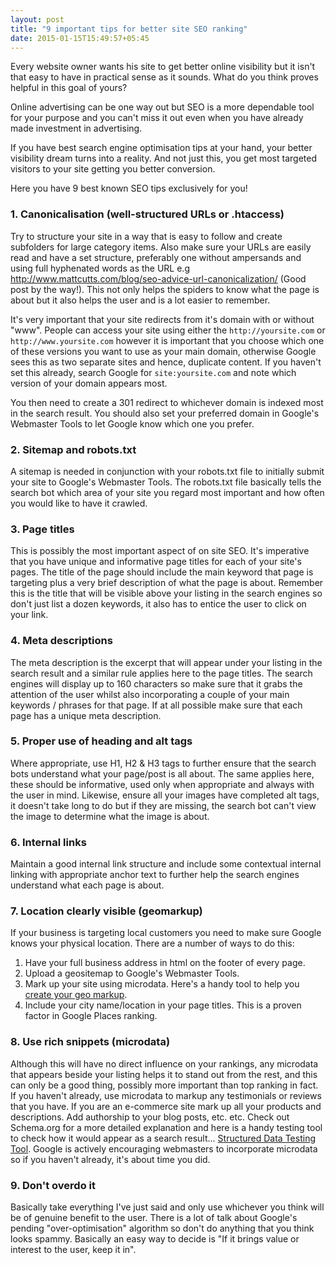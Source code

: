 ```yaml
---
layout: post
title: "9 important tips for better site SEO ranking"
date: 2015-01-15T15:49:57+05:45
---
```


Every website owner wants his site to get better online visibility but it isn't that easy to have in practical sense as it sounds. What do you think proves helpful in this goal of yours?

Online advertising can be one way out but SEO is a more dependable tool for your purpose and you can't miss it out even when you have already made investment in advertising.

If you have best search engine optimisation tips at your hand, your better visibility dream turns into a reality. And not just this, you get most targeted visitors to your site getting you better conversion.

Here you have 9 best known SEO tips exclusively for you!

### 1. Canonicalisation (well-structured URLs or .htaccess)

Try to structure your site in a way that is easy to follow and create subfolders for large category items. Also make sure your URLs are easily read and have a set structure, preferably one without ampersands and using full hyphenated words as the URL e.g http://www.mattcutts.com/blog/seo-advice-url-canonicalization/ (Good post by the way!). This not only helps the spiders to know what the page is about but it also helps the user and is a lot easier to remember.

It's very important that your site redirects from it's domain with or without "www". People can access your site using either the `http://yoursite.com` or `http://www.yoursite.com` however it is important that you choose which one of these versions you want to use as your main domain, otherwise Google sees this as two separate sites and hence, duplicate content. If you haven't set this already, search Google for `site:yoursite.com` and note which version of your domain appears most.

You then need to create a 301 redirect to whichever domain is indexed most in the search result. You should also set your preferred domain in Google's Webmaster Tools to let Google know which one you prefer.

### 2. Sitemap and robots.txt

A sitemap is needed in conjunction with your robots.txt file to initially submit your site to Google's Webmaster Tools. The robots.txt file basically tells the search bot which area of your site you regard most important and how often you would like to have it crawled.

### 3. Page titles

This is possibly the most important aspect of on site SEO. It's imperative that you have unique and informative page titles for each of your site's pages. The title of the page should include the main keyword that page is targeting plus a very brief description of what the page is about. Remember this is the title that will be visible above your listing in the search engines so don't just list a dozen keywords, it also has to entice the user to click on your link.


### 4. Meta descriptions

The meta description is the excerpt that will appear under your listing in the search result and a similar rule applies here to the page titles. The search engines will display up to 160 characters so make sure that it grabs the attention of the user whilst also incorporating a couple of your main keywords / phrases for that page. If at all possible make sure that each page has a unique meta description.

### 5. Proper use of heading and alt tags

Where appropriate, use H1, H2 & H3 tags to further ensure that the search bots understand what your page/post is all about. The same applies here, these should be informative, used only when appropriate and always with the user in mind. Likewise, ensure all your images have completed alt tags, it doesn't take long to do but if they are missing, the search bot can't view the image to determine what the image is about.

### 6. Internal links

Maintain a good internal link structure and include some contextual internal linking with appropriate anchor text to further help the search engines understand what each page is about.

### 7. Location clearly visible (geomarkup)

If your business is targeting local customers you need to make sure Google knows your physical location. There are a number of ways to do this:

<ol>
<li>Have your full business address in html on the footer of every page.</li>
<li>Upload a geositemap to Google's Webmaster Tools.</li>
<li>Mark up your site using microdata. Here's a handy tool to help you <a href="http://www.geositemapgenerator.com/input">create your geo markup</a>.</li>
<li>Include your city name/location in your page titles. This is a proven factor in Google Places ranking.</li>
</ol>

### 8. Use rich snippets (microdata)

Although this will have no direct influence on your rankings, any microdata that appears beside your listing helps it to stand out from the rest, and this can only be a good thing, possibly more important than top ranking in fact. If you haven't already, use microdata to markup any testimonials or reviews that you have. If you are an e-commerce site mark up all your products and descriptions. Add authorship to your blog posts, etc. etc. Check out Schema.org for a more detailed explanation and here is a handy testing tool to check how it would appear as a search result... [Structured Data Testing Tool](http://www.google.com/webmasters/tools/richsnippets). Google is actively encouraging webmasters to incorporate microdata so if you haven't already, it's about time you did.

### 9. Don't overdo it

Basically take everything I've just said and only use whichever you think will be of genuine benefit to the user. There is a lot of talk about Google's pending "over-optimisation" algorithm so don't do anything that you think looks spammy. Basically an easy way to decide is "If it brings value or interest to the user, keep it in".
